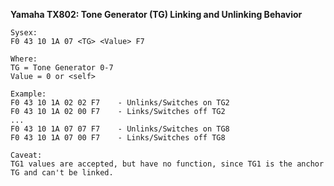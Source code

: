 
**Yamaha TX802: Tone Generator (TG) Linking and Unlinking Behavior**

    Sysex:
    F0 43 10 1A 07 <TG> <Value> F7

    Where:
    TG = Tone Generator 0-7
    Value = 0 or <self>

    Example:
    F0 43 10 1A 02 02 F7    - Unlinks/Switches on TG2 
    F0 43 10 1A 02 00 F7    - Links/Switches off TG2
    ...
    F0 43 10 1A 07 07 F7    - Unlinks/Switches on TG8 
    F0 43 10 1A 07 00 F7    - Links/Switches off TG8

    Caveat:
    TG1 values are accepted, but have no function, since TG1 is the anchor TG and can't be linked.
